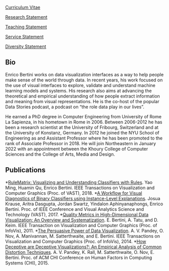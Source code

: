 [Curriculum Vitae](Bertini_Enrico_CV.pdf)

[Research Statement](Bertini_Research_Statement.pdf)

[Teaching Statement](Bertini_Teaching_Statement.pdf)

[Service Statement](Bertini_Service_Statement.pdf)

[Diversity Statement](Bertini_Diversity_Statement.pdf)

## Bio
Enrico Bertini works on data visualization interfaces as a way to help people make sense of the world through data. In recent years, his work focused on the use of visual interfaces to explore, validate and understand machine learning models and systems. His research also aims at advancing the theoretical and empirical understanding of how people extract information and meaning from visual representations. He is the co-host of the popular Data Stories podcast, a podcast on “the role data play in our lives”.

He earned a PhD degree in Computer Engineering from University of Rome La Sapienza, in his hometown in Rome in 2006. Between 2006-2012 he has been a research scientist at the University of Fribourg, Switzerland and at the University of Konstanz, Germany. In 2012 he joined the NYU School of Engineering as and Assistant Professor where he has been  promoted to the rank of Associate Professor in 2018. He will join Northeastern in January 2022 with an appointment between the Khoury College of Computer Sciences and the College of Arts, Media and Design.

## Publications
*[RuleMatrix: Visualizing and Understanding Classifiers with Rules](https://arxiv.org/pdf/1807.06228.pdf). Yao Ming, Huamin Qu, Enrico Bertini. IEEE Transactions on Visualization and Computer Graphics (Proc. of VAST), 2018.
*[A Workflow for Visual Diagnostics of Binary Classifiers using Instance-Level Explanations](https://static1.squarespace.com/static/5502f56fe4b0aa4bfbdae0a8/t/599a5463e6f2e19ff0448aa1/1503286375213/vast17-visual-debugging.pdf). Josua Krause, Aritra Dasgupta, Jordan Swartz, Yindalon Aphinyanaphongs, Enrico Bertini. Proc. of IEEE Conference and Visual Analytics Science and Technology (VAST), 2017.
*[Quality Metrics in High-Dimensional Data Visualization: An Overview and Systematization](https://static1.squarespace.com/static/5502f56fe4b0aa4bfbdae0a8/t/60fbd0d7f96f69368a0ef75e/1627115741371/quality-metrics-vis2011.pdf). E. Bertini, A. Tatu, and D. Keim. IEEE Transaction on Visualization and Computer Graphics (Proc. of InfoVis), 2011.
*[The Persuasive Power of Data Visualization](https://static1.squarespace.com/static/5502f56fe4b0aa4bfbdae0a8/t/5da3d77afe2f655194b13312/1571018619600/persuasion-tvcg2014.pdf). A. V. Pandey, O. Nov, A. Manivannan, M. Satterthwaite, and E. Bertini. IEEE Transactions on Visualization and Computer Graphics (Proc. of InfoVis), 2014.
*[How Deceptive are Deceptive Visualizations?: An Empirical Analysis of Common Distortion Techniques](https://static1.squarespace.com/static/5502f56fe4b0aa4bfbdae0a8/t/5da3d7f5f30aa07809682abd/1571018743421/deceptive-chi2015.pdf). A. V. Pandey, K. Rall, M. Satterthwaite, O. Nov, E. Bertini. Proc. of ACM CHI Conference on Human Factors in Computing Systems (CHI), 2015.
